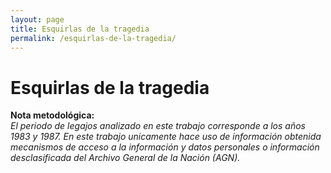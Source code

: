```yaml
---
layout: page
title: Esquirlas de la tragedia
permalink: /esquirlas-de-la-tragedia/
---
```


# Esquirlas de la tragedia





**Nota metodológica:**  
_El periodo de legajos analizado en este trabajo corresponde a los años 1983 y 1987.  En este trabajo unicamente hace uso de información obtenida mecanismos de acceso a la información y datos personales o información desclasificada del Archivo General de la Nación (AGN)._

